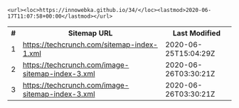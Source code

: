 ```
<url><loc>https://innowebka.github.io/34/</loc><lastmod>2020-06-17T11:07:58+00:00</lastmod></url>
```
<div id="content">
  <table>
    <tbody>
      <tr>
        <th>#</th>
        <th>Sitemap URL</th>
        <th>Last Modified</th>
      </tr>
      <tr>
        <td>1</td>
        <td><a href="https://techcrunch.com/sitemap-index-1.xml">https://techcrunch.com/sitemap-index-1.xml</a></td><td>2020-06-25T15:04:29Z</td></tr>
      <tr class="odd">
        <td>2</td>
        <td><a href="https://techcrunch.com/image-sitemap-index-3.xml">https://techcrunch.com/image-sitemap-index-3.xml</a></td><td>2020-06-26T03:30:21Z</td>
      <tr class="odd">
        <td>3</td>
        <td><a href="https://techcrunch.com/image-sitemap-index-3.xml">https://techcrunch.com/image-sitemap-index-3.xml</a></td><td>2020-06-26T03:30:21Z</td>
      </tr>
    </tbody>
  </table>
</div>
